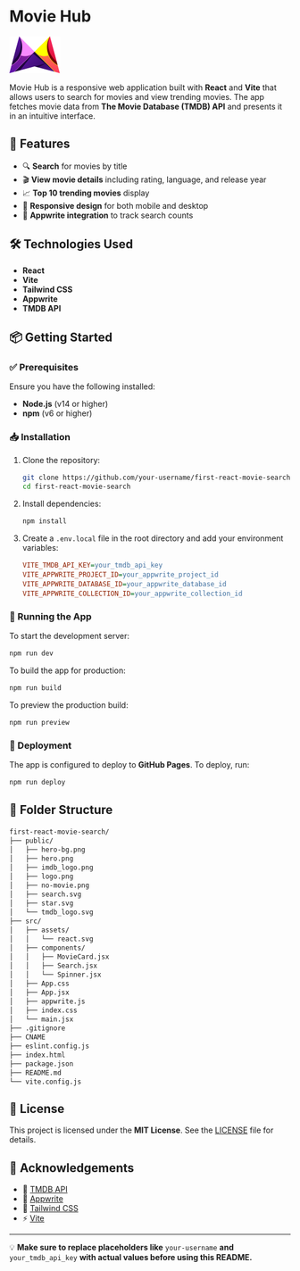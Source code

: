 # Movie Hub

![Movie Hub Banner](public/logo.png)

Movie Hub is a responsive web application built with **React** and **Vite** that allows users to search for movies and view trending movies. The app fetches movie data from **The Movie Database (TMDB) API** and presents it in an intuitive interface.

## 🚀 Features

- 🔍 **Search** for movies by title
- 🎬 **View movie details** including rating, language, and release year
- 📈 **Top 10 trending movies** display
- 📱 **Responsive design** for both mobile and desktop
- 🔗 **Appwrite integration** to track search counts

## 🛠 Technologies Used

- **React**
- **Vite**
- **Tailwind CSS**
- **Appwrite**
- **TMDB API**

## 📦 Getting Started

### ✅ Prerequisites

Ensure you have the following installed:
- **Node.js** (v14 or higher)
- **npm** (v6 or higher)

### 📥 Installation

1. Clone the repository:
   ```sh
   git clone https://github.com/your-username/first-react-movie-search.git
   cd first-react-movie-search
   ```

2. Install dependencies:
   ```sh
   npm install
   ```

3. Create a `.env.local` file in the root directory and add your environment variables:
   ```ini
   VITE_TMDB_API_KEY=your_tmdb_api_key
   VITE_APPWRITE_PROJECT_ID=your_appwrite_project_id
   VITE_APPWRITE_DATABASE_ID=your_appwrite_database_id
   VITE_APPWRITE_COLLECTION_ID=your_appwrite_collection_id
   ```

### 🚀 Running the App

To start the development server:
```sh
npm run dev
```

To build the app for production:
```sh
npm run build
```

To preview the production build:
```sh
npm run preview
```

### 📡 Deployment
The app is configured to deploy to **GitHub Pages**. To deploy, run:
```sh
npm run deploy
```

## 📂 Folder Structure

```plaintext
first-react-movie-search/
├── public/
│   ├── hero-bg.png
│   ├── hero.png
│   ├── imdb_logo.png
│   ├── logo.png
│   ├── no-movie.png
│   ├── search.svg
│   ├── star.svg
│   └── tmdb_logo.svg
├── src/
│   ├── assets/
│   │   └── react.svg
│   ├── components/
│   │   ├── MovieCard.jsx
│   │   ├── Search.jsx
│   │   └── Spinner.jsx
│   ├── App.css
│   ├── App.jsx
│   ├── appwrite.js
│   ├── index.css
│   └── main.jsx
├── .gitignore
├── CNAME
├── eslint.config.js
├── index.html
├── package.json
├── README.md
└── vite.config.js
```

## 📜 License

This project is licensed under the **MIT License**. See the [LICENSE](LICENSE) file for details.

## 🙌 Acknowledgements

- 🎥 [TMDB API](https://www.themoviedb.org/)
- 🚀 [Appwrite](https://appwrite.io/)
- 🎨 [Tailwind CSS](https://tailwindcss.com/)
- ⚡ [Vite](https://vitejs.dev/)

---
💡 **Make sure to replace placeholders like** `your-username` **and** `your_tmdb_api_key` **with actual values before using this README.**

